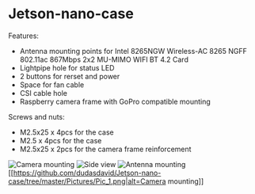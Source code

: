 # Jetson-nano-case

Features:
- Antenna mounting points for Intel 8265NGW Wireless-AC 8265 NGFF 802.11ac 867Mbps 2x2 MU-MIMO WIFI BT 4.2 Card
- Lightpipe hole for status LED
- 2 buttons for rerset and power
- Space for fan cable
- CSI cable hole
- Raspberry camera frame with GoPro compatible mounting

Screws and nuts:
- M2.5x25 x 4pcs for the case
- M2.5 x 4pcs for the case
- M2.5x25 x 2pcs for the camera frame reinforcement


![Camera mounting](https://raw.githubusercontent.com/dudasdavid/Jetson-nano-case/tree/master/Pictures/Pic_1.png)
![Side view](https://raw.githubusercontent.com/dudasdavid/Jetson-nano-case/tree/master/Pictures/Pic_2.png)
![Antenna mounting](https://raw.githubusercontent.com/dudasdavid/Jetson-nano-case/tree/master/Pictures/Pic_3.png)
[[https://github.com/dudasdavid/Jetson-nano-case/tree/master/Pictures/Pic_1.png|alt=Camera mounting]]